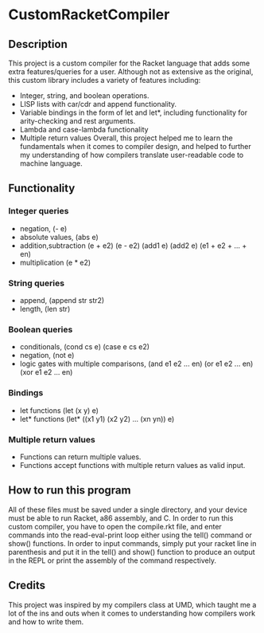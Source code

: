 # CustomRacketCompiler
## Description
This project is a custom compiler for the Racket language that adds some extra features/queries for a user. Although not as extensive as the original, this custom library includes a variety of features including:
- Integer, string, and boolean operations.
- LISP lists with car/cdr and append functionality.
- Variable bindings in the form of let and let*, including functionality for arity-checking and rest arguments.
- Lambda and case-lambda functionality
- Multiple return values
Overall, this project helped me to learn the fundamentals when it comes to compiler design, and helped to further my understanding of how compilers translate user-readable code to machine language.
## Functionality
### Integer queries
- negation, (- e)
- absolute values, (abs e)
- addition,subtraction (e + e2) (e - e2) (add1 e) (add2 e) (e1 + e2 + ... + en)
- multiplication (e * e2)
### String queries
- append, (append str str2)
- length, (len str)
### Boolean queries
- conditionals, (cond cs e) (case e cs e2)
- negation, (not e)
- logic gates with multiple comparisons, (and e1 e2 ... en) (or e1 e2 ... en) (xor e1 e2 ... en)
### Bindings
- let functions (let (x y) e)
- let* functions (let* ((x1 y1) (x2 y2) ... (xn yn)) e)
### Multiple return values
- Functions can return multiple values.
- Functions accept functions with multiple return values as valid input.
## How to run this program
All of these files must be saved under a single directory, and your device must be able to run Racket, a86 assembly, and C. In order to run this custom compiler, you have to open the compile.rkt file, and enter commands into the read-eval-print loop either using the tell() command or show() functions. In order to input commands, simply put your racket line in parenthesis and put it in the tell() and show() function to produce an output in the REPL or print the assembly of the command respectively.
## Credits
This project was inspired by my compilers class at UMD, which taught me a lot of the ins and outs when it comes to understanding how compilers work and how to write them. 
